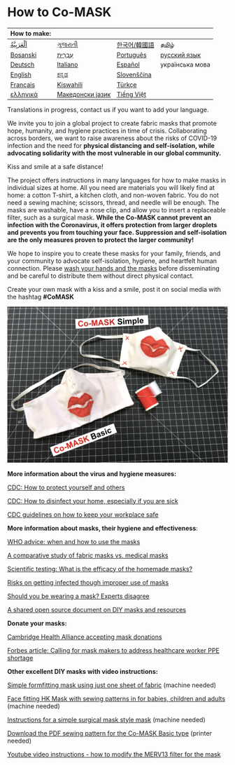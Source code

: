 # How to Co-MASK

|How to make:||||
|:--|---|---|---|
| [اَلْعَرَبِيَّةُ](https://docs.google.com/presentation/d/1c4zXEowPAIgQcasyMvJvLNEohecMwBvjLJr82WEY9nU/edit?usp=sharing) | [ગુજરાતી](https://docs.google.com/presentation/d/1yMhNrhVc02ptqK3gul5Z-JmK5Wz6Xme18IYk34kz90I/edit?usp=sharing) | [한국어/韓國語](https://docs.google.com/presentation/d/1MSDEfAQ_TDWf14yAfKbZgJvZ3HnY3I51Qqd50tawSSw/edit?usp=sharing) | [தமிழ்](https://docs.google.com/presentation/d/16wu1WctaFuU-JPeHeJn5VZT9-NVIj84GiU8-2YeXiGw/edit?usp=sharing) |
| [Bosanski](https://docs.google.com/presentation/d/1Wo35d7BZaEPhtMg0TuXQrnP0szMFHge_3etbAyDg__4/edit?usp=sharing) | [עִבְרִית‎](https://docs.google.com/presentation/d/1cNT-sOp2vS-0BuAuIIPzrBh3zdez-ZKLi3l8RrRI3sY/edit?usp=sharing) | [Português](https://docs.google.com/presentation/d/1k7DGbnfYzxcFBW5vOmlco_-1Y9bfZ-5FkDBA2iAVzoU/edit?usp=sharing) | [русский язык](https://docs.google.com/presentation/d/1ICBEGSqWGv77sltmagEMounJvhpGmTy_wgziBZPkJ0s/edit?usp=sharing) |
| [Deutsch](https://docs.google.com/presentation/d/1PFxRqqfLwhkqDWGTxXlwi_zWoegKpmUAv-mcQOVGjkQ/edit?usp=sharing) | [Italiano](https://docs.google.com/presentation/d/1_RHBFR9ubGLrgpFGF5re_CpbbsZj4yRjeo9oioCYMM0/edit?usp=sharing) | [Español](https://docs.google.com/presentation/d/1LXYo50ZgN1rFB-5t_2WhzbM1kg1Z7gD_UUVFEN1SblE/edit?usp=sharing) | українська мова |
| [English](https://docs.google.com/presentation/d/1T_rO2Q8HKdWN_8hhGp65-JKylpn2vpFx0kGD602U618/edit?usp=sharing) | [ಕನ್ನಡ](https://drive.google.com/file/d/1ieR4GluTDGDIAKGpEBvO1F3S1BGUKwqN/view?usp=sharing) | [Slovenščina](https://docs.google.com/presentation/d/1CRa1snrNdU6x1cxTsMqAMStENCoHXgZ3_bzbxVPngOo/edit?usp=sharing) |  |
|[Français](https://docs.google.com/presentation/d/1H5tWf3gtuaeDWoVCub0vQIlLQSlLNcrS66FRDp7clnk/edit?usp=sharing)|[Kiswahili](https://drive.google.com/file/d/1kifC_CVGkABFKkBGYepTEFmdtYuc3rmB/view?usp=sharing)|[Türkçe](https://docs.google.com/presentation/d/1zsKw7xeurfuEbOJjGvUP_igr3cMyd7Jflbu0kfEKD1Y/edit#slide=id.g71aa90b52d_0_0)||
|[ελληνικά](https://docs.google.com/presentation/d/1wxX9T3keWJAIGZngB93HFvJZnJ3-_6vaQDpDb8kAoH0/edit?usp=sharing)|[Македонски јазик](https://docs.google.com/presentation/d/1J5Xn39DEPJGAu11cEJAU6jVe7WKD11tXWP7bpP5ClAY/edit?usp=sharing)|[Tiếng Việt](https://docs.google.com/presentation/d/1ctL3x1vGUNbWFwoVEHvtWB3dTTYwhLf7mCxSTDZso3o/edit?usp=sharing)||

Translations in progress, contact us if you want to add your language.

We invite you to join a global project to create fabric masks that promote hope, humanity, and hygiene practices in time of crisis. Collaborating across borders, we want to raise awareness about the risks of COVID-19 infection and the need for **physical distancing and self-isolation, while advocating solidarity with the most vulnerable in our global community.** 

Kiss and smile at a safe distance!

The project offers instructions in many languages for how to make masks in individual sizes at home. All you need are materials you will likely find at home: a cotton T-shirt, a kitchen cloth, and non-woven fabric. You do not need a sewing machine; scissors, thread, and needle will be enough. The masks are washable, have a nose clip, and allow you to insert a replaceable filter, such as a surgical mask. **While the Co-MASK cannot prevent an infection with the Coronavirus, it offers protection from larger droplets and prevents you from touching your face. Suppression and self-isolation are the only measures proven to protect the larger community!** 

We hope to inspire you to create these masks for your family, friends, and your community to advocate self-isolation, hygiene, and heartfelt human connection. Please [wash your hands and the masks](https://www.who.int/emergencies/diseases/novel-coronavirus-2019/advice-for-public/when-and-how-to-use-masks) before disseminating and be careful to distribute them without direct physical contact. 

Create your own mask with a kiss and a smile, post it on social media with the hashtag **#CoMASK**


![co-mask basic](media/CoMASK2.png)

**More information about the virus and hygiene measures:**

[CDC: How to protect yourself and others](https://www.cdc.gov/coronavirus/2019-ncov/prepare/prevention.html)

[CDC: How to disinfect your home, especially if you are sick](https://www.cdc.gov/coronavirus/2019-ncov/prepare/cleaning-disinfection.html)

[CDC guidelines on how to keep your workplace safe](https://www.cdc.gov/coronavirus/2019-ncov/downloads/workplace-school-and-home-guidance.pdf)



**More information about masks, their hygiene and effectiveness**:

[WHO advice: when and how to use the masks](https://www.who.int/emergencies/diseases/novel-coronavirus-2019/advice-for-public/when-and-how-to-use-masks)

[A comparative study of fabric masks vs. medical masks](https://bmjopen.bmj.com/content/5/4/e006577)

[Scientific testing:  What is the efficacy of the homemade masks?](https://www.cambridge.org/core/journals/disaster-medicine-and-public-health-preparedness/article/testing-the-efficacy-of-homemade-masks-would-they-protect-in-an-influenza-pandemic/0921A05A69A9419C862FA2F35F819D55)

[Risks on getting infected though improper use of masks](https://www.cbsnews.com/news/coronavirus-prevention-face-mask-not-helpful-wash-hands/)

[Should you be wearing a mask? Experts disagree](https://www.livescience.com/coronavirus-do-face-masks-work.html)

[A shared open source document on DIY masks and resources](https://bit.ly/diycovidmasks) 



**Donate your masks:**

[Cambridge Health Alliance accepting mask donations](https://www.bostonglobe.com/2020/03/17/metro/cambridge-health-alliance-accepting-mask-donations-amid-coronavirus-pandemic/)

[Forbes article: Calling for mask makers to address healthcare worker PPE shortage](https://www.forbes.com/sites/tjmccue/2020/03/20/calling-all-people-who-sew-and-make-you-can-help-solve-2020-n95-type-mask-shortage/?fbclid=IwAR0NsmbXPKeVfUDz3MtjHyElnb9QrAzLfYfasiexVrScos7pwdN2uXjfZmw#5be7bfae4e41)



**Other excellent DIY masks with video instructions:**

[Simple formfitting mask using just one sheet of fabric](https://www.youtube.com/watch?v=WlguehtIpu8) (machine needed)

[Face fitting HK Mask with sewing patterns in for babies, children and adults](https://diymask.site/) (machine needed)

[Instructions for a simple surgical mask style mask](https://www.instructables.com/id/AB-Mask-for-a-Nurse-by-a-Nurse/)  (machine needed)

[Download the PDF sewing pattern for the Co-MASK Basic type](https://www.infirmiers.com/pdf/masque-tissu.pdf) (printer needed)

[Youtube video instructions - how to modify the MERV13 filter for the mask](https://youtu.be/6T787NV6FpA)



